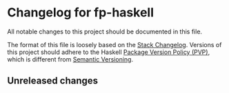 # Changelog for fp-haskell

All notable changes to this project should be documented in this file.

The format of this file is loosely based on the [Stack Changelog][changelog].
Versions of this project should adhere to the Haskell
[Package Version Policy (PVP)][pvp], which is different from
[Semantic Versioning][semver].

## Unreleased changes

[changelog]: https://docs.haskellstack.org/en/stable/ChangeLog/
[pvp]: https://pvp.haskell.org/
[keepachangelog]: https://keepachangelog.com/en/1.0.0/
[semver]: https://semver.org/spec/v2.0.0.html
